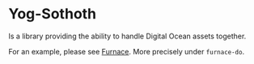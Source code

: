 # Yog-Sothoth

Is a library providing the ability to handle Digital Ocean assets together.

For an example, please see [Furnace](https://github.com/Skarlso/go-furnace). More precisely under `furnace-do`.
